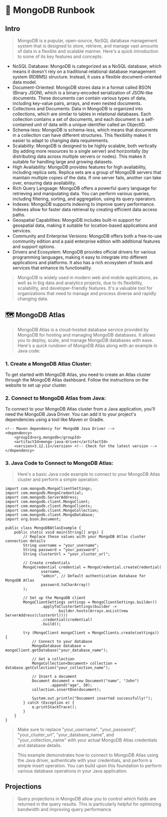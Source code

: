 # 🍃 MongoDB Runbook

## Intro
> MongoDB is a popular, open-source, NoSQL database management system that is designed to store, retrieve, and manage vast amounts of data in a flexible and scalable manner. Here's a quick introduction to some of its key features and concepts:

- NoSQL Database: MongoDB is categorized as a NoSQL database, which means it doesn't rely on a traditional relational database management system (RDBMS) structure. Instead, it uses a flexible document-oriented data model.
- Document-Oriented: MongoDB stores data in a format called BSON (Binary JSON), which is a binary-encoded serialization of JSON-like documents. These documents can contain various types of data, including key-value pairs, arrays, and even nested documents.
- Collections and Documents: Data in MongoDB is organized into collections, which are similar to tables in relational databases. Each collection contains a set of documents, and each document is a self-contained unit of data with a unique identifier called an ObjectID.
- Schema-less: MongoDB is schema-less, which means that documents in a collection can have different structures. This flexibility makes it easier to adapt to changing data requirements.
- Scalability: MongoDB is designed to be highly scalable, both vertically (by adding more resources to a single server) and horizontally (by distributing data across multiple servers or nodes). This makes it suitable for handling large and growing datasets.
- High Availability: MongoDB provides features for high availability, including replica sets. Replica sets are a group of MongoDB servers that maintain multiple copies of the data. If one server fails, another can take over, ensuring data availability.
- Rich Query Language: MongoDB offers a powerful query language for retrieving and manipulating data. You can perform various queries, including filtering, sorting, and aggregation, using its query operators.
- Indexes: MongoDB supports indexing to improve query performance. Indexes allow for faster data retrieval by creating efficient data access paths.
- Geospatial Capabilities: MongoDB includes built-in support for geospatial data, making it suitable for location-based applications and services.
- Community and Enterprise Versions: MongoDB offers both a free-to-use community edition and a paid enterprise edition with additional features and support options.
- Drivers and Ecosystem: MongoDB provides official drivers for various programming languages, making it easy to integrate into different applications and platforms. It also has a rich ecosystem of tools and services that enhance its functionality.

> MongoDB is widely used in modern web and mobile applications, as well as in big data and analytics projects, due to its flexibility, scalability, and developer-friendly features. It's a valuable tool for organizations that need to manage and process diverse and rapidly changing data.

## 🗺️ MongoDB Atlas
> MongoDB Atlas is a cloud-hosted database service provided by MongoDB for hosting and managing MongoDB databases. It allows you to deploy, scale, and manage MongoDB databases with ease. Here's a quick rundown of MongoDB Atlas along with an example in Java code:

### 1. Create a MongoDB Atlas Cluster:

To get started with MongoDB Atlas, you need to create an Atlas cluster through the MongoDB Atlas dashboard. Follow the instructions on the website to set up your cluster.

### 2. Connect to MongoDB Atlas from Java:

To connect to your MongoDB Atlas cluster from a Java application, you'll need the MongoDB Java Driver. You can add it to your project's dependencies using a tool like Maven or Gradle.

```
<!-- Maven dependency for MongoDB Java Driver -->
<dependency>
    <groupId>org.mongodb</groupId>
    <artifactId>mongo-java-driver</artifactId>
    <version>3.12.11</version> <!-- Check for the latest version -->
</dependency>
```

### 3. Java Code to Connect to MongoDB Atlas:

> Here's a basic Java code example to connect to your MongoDB Atlas cluster and perform a simple operation:

```
import com.mongodb.MongoClientSettings;
import com.mongodb.MongoCredential;
import com.mongodb.ServerAddress;
import com.mongodb.client.MongoClient;
import com.mongodb.client.MongoClients;
import com.mongodb.client.MongoCollection;
import com.mongodb.client.MongoDatabase;
import org.bson.Document;

public class MongoDBAtlasExample {
    public static void main(String[] args) {
        // Replace these values with your MongoDB Atlas cluster connection details
        String username = "your_username";
        String password = "your_password";
        String clusterUrl = "your_cluster_url";

        // Create credentials
        MongoCredential credential = MongoCredential.createCredential(
                username,
                "admin", // Default authentication database for MongoDB Atlas
                password.toCharArray()
        );

        // Set up the MongoDB client
        MongoClientSettings settings = MongoClientSettings.builder()
                .applyToClusterSettings(builder ->
                        builder.hosts(Arrays.asList(new ServerAddress(clusterUrl))))
                .credential(credential)
                .build();

        try (MongoClient mongoClient = MongoClients.create(settings)) {
            // Connect to your database
            MongoDatabase database = mongoClient.getDatabase("your_database_name");

            // Get a collection
            MongoCollection<Document> collection = database.getCollection("your_collection_name");

            // Insert a document
            Document document = new Document("name", "John")
                    .append("age", 30);
            collection.insertOne(document);

            System.out.println("Document inserted successfully!");
        } catch (Exception e) {
            e.printStackTrace();
        }
    }
}
```

> Make sure to replace "your_username", "your_password", "your_cluster_url", "your_database_name", and "your_collection_name" with your actual MongoDB Atlas credentials and database details.

> This example demonstrates how to connect to MongoDB Atlas using the Java driver, authenticate with your credentials, and perform a simple insert operation. You can build upon this foundation to perform various database operations in your Java application.


## Projections

> Query projections in MongoDB allow you to control which fields are returned in the query results. This is particularly helpful for optimizing bandwidth and improving query performance.
